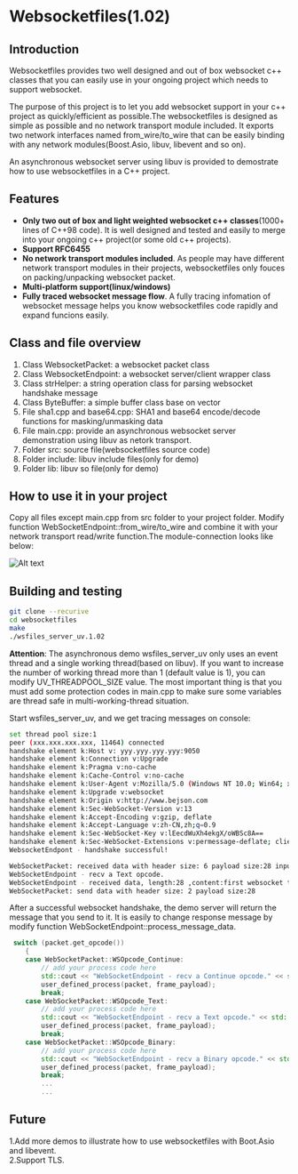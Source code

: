 # Websocketfiles(1.02)  

## Introduction  

Websocketfiles provides two well designed and out of box websocket c++ classes that you can easily use in your ongoing project which needs to support websocket.  

The purpose of this project is to let you add websocket support in your c++ project as quickly/efficient as possible.The websocketfiles is designed as simple as possible and no network transport module included. It exports two network interfaces named from_wire/to_wire that can be easily binding with any network modules(Boost.Asio, libuv, libevent and so on).  

An asynchronous websocket server using libuv is provided to demostrate how to use websocketfiles in a C++ project.  

## Features  
  
  * **Only two out of box and light weighted websocket c++ classes**(1000+ lines of C++98 code). It is well designed and tested and easily to merge into your ongoing c++ project(or some old c++ projects).  
  * **Support RFC6455**  
  * **No network transport modules included**. As people may have different network transport modules in their projects, websocketfiles only fouces on packing/unpacking websocket packet.  
  * **Multi-platform support(linux/windows)**  
  * **Fully traced websocket message flow**. A fully tracing infomation of websocket message helps you know websocketfiles code rapidly and expand funcions easily.  
  
## Class and file overview  
  
  1. Class WebsocketPacket: a websocket packet class  
  2. Class WebsocketEndpoint: a websocket server/client wrapper class  
  3. Class strHelper: a string operation class for parsing websocket handshake message   
  4. Class ByteBuffer: a simple buffer class base on vector  
  5. File sha1.cpp and base64.cpp: SHA1 and base64 encode/decode functions for masking/unmasking data  
  6. File main.cpp: provide an asynchronous websocket server demonstration using libuv as netork transport.  
  7. Folder src: source file(websocketfiles source code)  
  8. Folder include: libuv include files(only for demo)  
  9. Folder lib: libuv so file(only for demo)  
  
## How to use it in your project  
  
Copy all files except main.cpp from src folder to your project folder. Modify function WebSocketEndpoint::from_wire/to_wire and combine it with your network transport read/write function.The module-connection looks like below:  

![Alt text](https://github.com/beikesong/websocketfiles/blob/master/image/module-connection.png)  
  
## Building and testing  
  
```bash
git clone --recurive  
cd websocketfiles  
make  
./wsfiles_server_uv.1.02  
```
  
**Attention**: The asynchronous demo wsfiles_server_uv only uses an event thread and a single working thread(based on libuv). If you want to increase the number of working thread more than 1 (default value is 1), you can modify UV_THREADPOOL_SIZE value. The most important thing is that you must add some protection codes in main.cpp to make sure some variables are thread safe in multi-working-thread situation.  
  
Start wsfiles_server_uv, and we get tracing messages on console:  

```bash
set thread pool size:1  
peer (xxx.xxx.xxx.xxx, 11464) connected  
handshake element k:Host v: yyy.yyy.yyy.yyy:9050  
handshake element k:Connection v:Upgrade  
handshake element k:Pragma v:no-cache  
handshake element k:Cache-Control v:no-cache  
handshake element k:User-Agent v:Mozilla/5.0 (Windows NT 10.0; Win64; x64) AppleWebKit/537.36 (KHTML, like Gecko)   Chrome/79.0.3945.130 Safari/537.36  
handshake element k:Upgrade v:websocket  
handshake element k:Origin v:http://www.bejson.com  
handshake element k:Sec-WebSocket-Version v:13  
handshake element k:Accept-Encoding v:gzip, deflate  
handshake element k:Accept-Language v:zh-CN,zh;q=0.9  
handshake element k:Sec-WebSocket-Key v:lEecdWuXh4ekgX/oWBSc8A==  
handshake element k:Sec-WebSocket-Extensions v:permessage-deflate; client_max_window_bits  
WebsocketEndpont - handshake successful!  

WebSocketPacket: received data with header size: 6 payload size:28 input oft size:34  
WebSocketEndpoint - recv a Text opcode.  
WebSocketEndpoint - received data, length:28 ,content:first websocket test message  
WebSocketPacket: send data with header size: 2 payload size:28  
```
  
  
After a successful websocket handshake, the demo server will return the message that you send to it. It is easily to change response message by modify function WebSocketEndpoint::process_message_data.  
  
```cpp
 switch (packet.get_opcode())  
    {  
    case WebSocketPacket::WSOpcode_Continue:  
        // add your process code here  
        std::cout << "WebSocketEndpoint - recv a Continue opcode." << std::endl;  
        user_defined_process(packet, frame_payload);  
        break;  
    case WebSocketPacket::WSOpcode_Text:  
        // add your process code here  
        std::cout << "WebSocketEndpoint - recv a Text opcode." << std::endl;  
        user_defined_process(packet, frame_payload);  
        break;  
    case WebSocketPacket::WSOpcode_Binary:  
        // add your process code here  
        std::cout << "WebSocketEndpoint - recv a Binary opcode." << std::endl;  
        user_defined_process(packet, frame_payload);  
        break;  
        ...  
        ... 
```
  
## Future  

1.Add more demos to illustrate how to use websocketfiles with Boot.Asio and libevent.  
2.Support TLS.   

 
